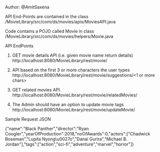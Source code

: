Author: @AmitSaxena

API End-Points are contained in the class /MovieLibrary/src/com/ds/movies/apis/MoviesAPI.java

Code contains a POJO called Movie in class /MovieLibrary/src/com/ds/movies/helpers/Movie.java

API EndPoints

1. GET movie details API (i.e. given movie name return details)
http://localhost:8080/MovieLibrary/rest/movie/<Movie Name>

2. API based on the first 3 or more characters the user types
http://localhost:8080/MovieLibrary/rest/movie/suggestions/<1 or more chars>

3. GET related movies API.
http://localhost:8080/MovieLibrary/rest/movie/relatedMovies/<Movie Name>

4. The Admin should have an option to update movie tags
http://localhost:8080/MovieLibrary/rest/movie/updateMovie/ 

  Sample Request JSON 

  {"name":"Black Panther","director":"Ryan Coogler","yearOfProduction":2018,"noOfAwards":0,"actors":["Chadwick Boseman","Lupita Nyong\u0027o","Danai Gurira","Michael B. Jordan"],"tags":["action","sci-fi","adventure","marvel","horror"]}
